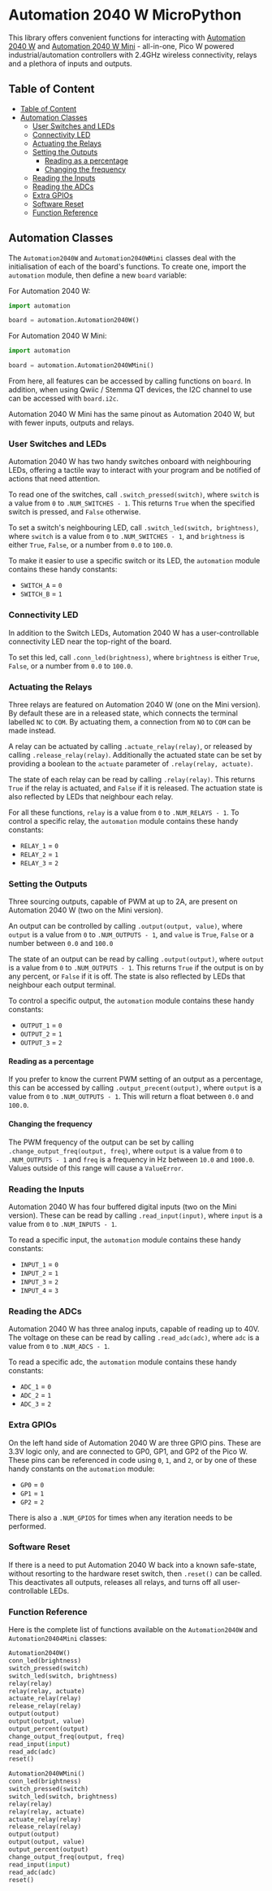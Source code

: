 
# Automation 2040 W MicroPython <!-- omit in toc -->

This library offers convenient functions for interacting with [Automation 2040 W](https://shop.pimoroni.com/products/automation-2040-w) and [Automation 2040 W Mini](https://shop.pimoroni.com/products/automation-2040-w-mini) - all-in-one, Pico W powered industrial/automation controllers with 2.4GHz wireless connectivity, relays and a plethora of inputs and outputs.

## Table of Content
- [Table of Content](#table-of-content)
- [Automation Classes](#automation-classes)
  - [User Switches and LEDs](#user-switches-and-leds)
  - [Connectivity LED](#connectivity-led)
  - [Actuating the Relays](#actuating-the-relays)
  - [Setting the Outputs](#setting-the-outputs)
    - [Reading as a percentage](#reading-as-a-percentage)
    - [Changing the frequency](#changing-the-frequency)
  - [Reading the Inputs](#reading-the-inputs)
  - [Reading the ADCs](#reading-the-adcs)
  - [Extra GPIOs](#extra-gpios)
  - [Software Reset](#software-reset)
  - [Function Reference](#function-reference)


## Automation Classes

The `Automation2040W` and `Automation2040WMini` classes deal with the initialisation of each of the board's functions. To create one, import the `automation` module, then define a new `board` variable:

For Automation 2040 W:
```python
import automation

board = automation.Automation2040W()
```

For Automation 2040 W Mini:
```python
import automation

board = automation.Automation2040WMini()
```

From here, all features can be accessed by calling functions on `board`. In addition, when using Qwiic / Stemma QT devices, the I2C channel to use can be accessed with `board.i2c`.

Automation 2040 W Mini has the same pinout as Automation 2040 W, but with fewer inputs, outputs and relays.


### User Switches and LEDs

Automation 2040 W has two handy switches onboard with neighbouring LEDs, offering a tactile way to interact with your program and be notified of actions that need attention.

To read one of the switches, call `.switch_pressed(switch)`, where `switch` is a value from `0` to `.NUM_SWITCHES - 1`. This returns `True` when the specified switch is pressed, and `False` otherwise.

To set a switch's neighbouring LED, call `.switch_led(switch, brightness)`, where `switch` is a value from `0` to `.NUM_SWITCHES - 1`, and `brightness` is either `True`, `False`, or a number from `0.0` to `100.0`.


To make it easier to use a specific switch or its LED, the `automation` module contains these handy constants:
* `SWITCH_A` = `0`
* `SWITCH_B` = `1`


### Connectivity LED

In addition to the Switch LEDs, Automation 2040 W has a user-controllable connectivity LED near the top-right of the board.

To set this led, call `.conn_led(brightness)`, where `brightness` is either `True`, `False`, or a number from `0.0` to `100.0`.


### Actuating the Relays

Three relays are featured on Automation 2040 W (one on the Mini version). By default these are in a released state, which connects the terminal labelled `NC` to `COM`. By actuating them, a connection from `NO` to `COM` can be made instead.

A relay can be actuated by calling `.actuate_relay(relay)`, or released by calling `.release_relay(relay)`. Additionally the actuated state can be set by providing a boolean to the `actuate` parameter of `.relay(relay, actuate)`.

The state of each relay can be read by calling `.relay(relay)`. This returns `True` if the relay is actuated, and `False` if it is released. The actuation state is also reflected by LEDs that neighbour each relay.

For all these functions, `relay` is a value from `0` to `.NUM_RELAYS - 1`. To control a specific relay, the `automation` module contains these handy constants:
* `RELAY_1` = `0`
* `RELAY_2` = `1`
* `RELAY_3` = `2`


### Setting the Outputs

Three sourcing outputs, capable of PWM at up to 2A, are present on Automation 2040 W (two on the Mini version).

An output can be controlled by calling `.output(output, value)`, where `output` is a value from `0` to `.NUM_OUTPUTS - 1`, and `value` is `True`, `False` or a number between `0.0` and `100.0`

The state of an output can be read by calling `.output(output)`, where `output` is a value from `0` to `.NUM_OUTPUTS - 1`. This returns `True` if the output is on by any percent, or `False` if it is off. The state is also reflected by LEDs that neighbour each output terminal.

To control a specific output, the `automation` module contains these handy constants:
* `OUTPUT_1` = `0`
* `OUTPUT_2` = `1`
* `OUTPUT_3` = `2`


#### Reading as a percentage

If you prefer to know the current PWM setting of an output as a percentage, this can be accessed by calling `.output_precent(output)`, where `output` is a value from `0` to `.NUM_OUTPUTS - 1`. This will return a float between `0.0` and `100.0`.


#### Changing the frequency

The PWM frequency of the output can be set by calling `.change_output_freq(output, freq)`, where `output` is a value from `0` to `.NUM_OUTPUTS - 1` and `freq` is a frequency in Hz between `10.0` and `1000.0`. Values outside of this range will cause a `ValueError`.


### Reading the Inputs

Automation 2040 W has four buffered digital inputs (two on the Mini version). These can be read by calling `.read_input(input)`, where `input` is a value from `0` to `.NUM_INPUTS - 1`.

To read a specific input, the `automation` module contains these handy constants:
* `INPUT_1` = `0`
* `INPUT_2` = `1`
* `INPUT_3` = `2`
* `INPUT_4` = `3`


### Reading the ADCs

Automation 2040 W has three analog inputs, capable of reading up to 40V. The voltage on these can be read by calling `.read_adc(adc)`, where `adc` is a value from `0` to `.NUM_ADCS - 1`.

To read a specific adc, the `automation` module contains these handy constants:
* `ADC_1` = `0`
* `ADC_2` = `1`
* `ADC_3` = `2`


### Extra GPIOs

On the left hand side of Automation 2040 W are three GPIO pins. These are 3.3V logic only, and are connected to GP0, GP1, and GP2 of the Pico W. These pins can be referenced in code using `0`, `1`, and `2`, or by one of these handy constants on the `automation` module:
* `GP0` = `0`
* `GP1` = `1`
* `GP2` = `2`

There is also a `.NUM_GPIOS` for times when any iteration needs to be performed.


### Software Reset

If there is a need to put Automation 2040 W back into a known safe-state, without resorting to the hardware reset switch, then `.reset()` can be called. This deactivates all outputs, releases all relays, and turns off all user-controllable LEDs.


### Function Reference

Here is the complete list of functions available on the `Automation2040W` and `Automation20404Mini` classes:

```python
Automation2040W()
conn_led(brightness)
switch_pressed(switch)
switch_led(switch, brightness)
relay(relay)
relay(relay, actuate)
actuate_relay(relay)
release_relay(relay)
output(output)
output(output, value)
output_percent(output)
change_output_freq(output, freq)
read_input(input)
read_adc(adc)
reset()

Automation2040WMini()
conn_led(brightness)
switch_pressed(switch)
switch_led(switch, brightness)
relay(relay)
relay(relay, actuate)
actuate_relay(relay)
release_relay(relay)
output(output)
output(output, value)
output_percent(output)
change_output_freq(output, freq)
read_input(input)
read_adc(adc)
reset()
```